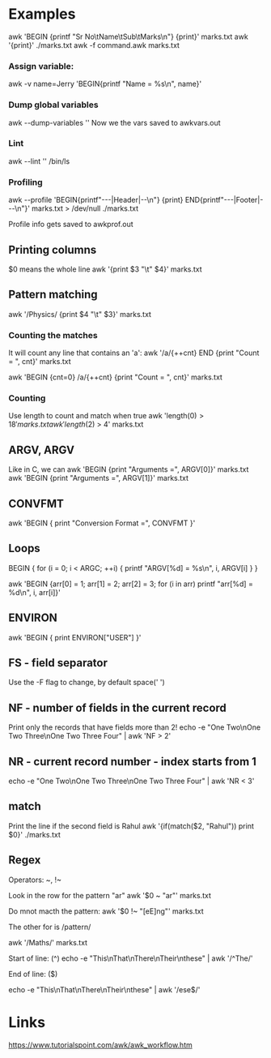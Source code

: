 

# Examples

awk 'BEGIN {printf "Sr No\tName\tSub\tMarks\n"} {print}' marks.txt
awk '{print}' ./marks.txt
awk -f command.awk marks.txt

### Assign variable:

awk -v name=Jerry 'BEGIN{printf "Name = %s\n", name}'

### Dump global variables

awk --dump-variables ''
Now we the vars saved to awkvars.out

### Lint

awk --lint '' /bin/ls


### Profiling

awk --profile 'BEGIN{printf"---|Header|--\n"} {print} END{printf"---|Footer|---\n"}' marks.txt > /dev/null ./marks.txt

Profile info gets saved to awkprof.out


## Printing columns
$0 means the whole line
awk '{print $3 "\t" $4}' marks.txt


## Pattern matching

awk '/Physics/ {print $4 "\t" $3}' marks.txt

### Counting the matches

It will count any line that contains an 'a':
awk '/a/{++cnt} END {print "Count = ", cnt}' marks.txt

awk 'BEGIN {cnt=0} /a/{++cnt} {print "Count = ", cnt}' marks.txt

### Counting

Use length to count and match when true
awk 'length($0) > 18' marks.txt
awk 'length($2) > 4' marks.txt

## ARGV, ARGV

Like in C, we can 
awk 'BEGIN {print "Arguments =", ARGV[0]}' marks.txt
awk 'BEGIN {print "Arguments =", ARGV[1]}' marks.txt

## CONVFMT

awk 'BEGIN { print "Conversion Format =", CONVFMT }'

## Loops

BEGIN { 
   for (i = 0; i < ARGC; ++i) { 
      printf "ARGV[%d] = %s\n", i, ARGV[i] 
   } 
}

awk 'BEGIN {arr[0] = 1; arr[1] = 2; arr[2] = 3; for (i in arr) printf "arr[%d] = %d\n", i, arr[i]}'

## ENVIRON

awk 'BEGIN { print ENVIRON["USER"] }'

## FS - field separator

Use the -F flag to change, by default space(' ')

## NF - number of fields in the current record

Print only the records that have fields more than 2!
echo -e "One Two\nOne Two Three\nOne Two Three Four" | awk 'NF > 2'

## NR - current record number - index starts from 1

echo -e "One Two\nOne Two Three\nOne Two Three Four" | awk 'NR < 3'

## match

Print the line if the second field is Rahul
awk '{if(match($2, "Rahul")) print $0}' ./marks.txt


## Regex

Operators: ~, !~

Look in the row for the pattern "ar"
awk '$0 ~ "ar"' marks.txt

Do mnot macth the pattern:
awk '$0 !~ "[eE]ng"' marks.txt

The other for is /pattern/

awk '/Maths/' marks.txt

Start of line: (^)
echo -e "This\nThat\nThere\nTheir\nthese" | awk '/^The/'

End of line: ($)

echo -e "This\nThat\nThere\nTheir\nthese" | awk '/ese$/'










# Links

https://www.tutorialspoint.com/awk/awk_workflow.htm
